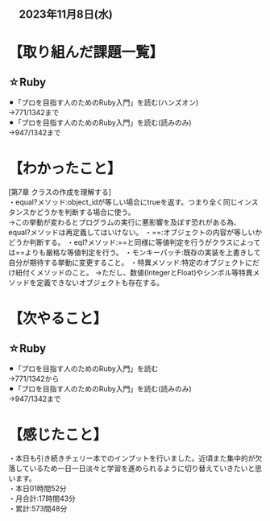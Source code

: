 ## 　2023年11月8日(水)
# 【取り組んだ課題一覧】
## ☆Ruby
⚫︎「プロを目指す人のためのRuby入門」を読む(ハンズオン)<br>
→771/1342まで<br>
⚫︎「プロを目指す人のためのRuby入門」を読む(読みのみ)<br>
→947/1342まで<br>
# 【わかったこと】
[第7章 クラスの作成を理解する]<br>
・equal?メソッド:object_idが等しい場合にtrueを返す。つまり全く同じインスタンスかどうかを判断する場合に使う。<br>
→この挙動が変わるとプログラムの実行に悪影響を及ぼす恐れがある為、equal?メソッドは再定義してはいけない。
・==:オブジェクトの内容が等しいかどうか判断する。
・eql?メソッド:==と同様に等値判定を行うがクラスによっては==よりも厳格な等値判定を行う。
・モンキーパッチ:既存の実装を上書きして自分が期待する挙動に変更すること。
・特異メソッド:特定のオブジェクトにだけ紐付くメソッドのこと。
→ただし、数値(IntegerとFloat)やシンボル等特異メソッドを定義できないオブジェクトも存在する。
# 【次やること】
## ☆Ruby
⚫︎「プロを目指す人のためのRuby入門」を読む<br>
→771/1342から<br>
⚫︎「プロを目指す人のためのRuby入門」を読む(読みのみ)<br>
→947/1342まで<br>
# 【感じたこと】
・本日も引き続きチェリー本でのインプットを行いました。近頃また集中的が欠落しているため一日一日淡々と学習を進められるように切り替えていきたいと思います。<br>
・本日01時間52分<br>
・月合計:17時間43分<br>
・累計:573間48分<br>
